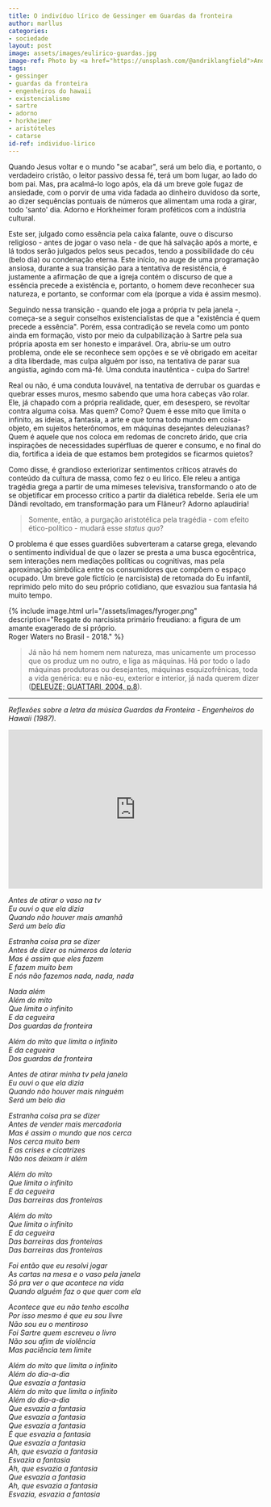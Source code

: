 ```yaml
---
title: O indivíduo lírico de Gessinger em Guardas da fronteira
author: marllus
categories:
- sociedade
layout: post
image: assets/images/eulirico-guardas.jpg
image-ref: Photo by <a href="https://unsplash.com/@andriklangfield">Andrik Langfield</a>
tags:
- gessinger
- guardas da fronteira
- engenheiros do hawaii
- existencialismo
- sartre
- adorno
- horkheimer
- aristóteles
- catarse
id-ref: individuo-lirico
---
```


Quando Jesus voltar e o mundo "se acabar", será um belo dia, e portanto, o verdadeiro cristão, o leitor passivo dessa fé, terá um bom lugar, ao lado do bom pai. Mas, pra acalmá-lo logo após, ela dá um breve gole fugaz de ansiedade, com o porvir de uma vida fadada ao dinheiro duvidoso da sorte, ao dizer sequências pontuais de números que alimentam uma roda a girar, todo 'santo' dia. Adorno e Horkheimer foram proféticos com a indústria cultural. 

Este ser, julgado como essência pela caixa falante, ouve o discurso religioso - antes de jogar o vaso nela - de que há salvação após a morte, e lá todos serão julgados pelos seus pecados, tendo a possibilidade do céu (belo dia) ou condenação eterna. Este início, no auge de uma programação ansiosa, durante a sua transição para a tentativa de resistência, é justamente a afirmação de que a igreja contém o discurso de que a essência precede a existência e, portanto, o homem deve reconhecer sua natureza, e portanto, se conformar com ela (porque a vida é assim mesmo). 

Seguindo nessa transição - quando ele joga a própria tv pela janela -, começa-se a seguir conselhos existencialistas de que a "existência é quem precede a essência". Porém, essa contradição se revela como um ponto ainda em formação, visto por meio da culpabilização à Sartre pela sua própria aposta em ser honesto e imparável. Ora, abriu-se um outro problema, onde ele se reconhece sem opções e se vê obrigado em aceitar a dita liberdade, mas culpa alguém por isso, na tentativa de parar sua angústia, agindo com má-fé. Uma conduta inautêntica - culpa do Sartre!

Real ou não, é uma conduta louvável, na tentativa de derrubar os guardas e quebrar esses muros, mesmo sabendo que uma hora cabeças vão rolar. Ele, já chapado com a própria realidade, quer, em desespero, se revoltar contra alguma coisa. Mas quem? Como? Quem é esse mito que limita o infinito, as ideias, a fantasia, a arte e que torna todo mundo em coisa-objeto, em sujeitos heterônomos, em máquinas desejantes deleuzianas? Quem é aquele que nos coloca em redomas de concreto árido, que cria inspirações de necessidades supérfluas de querer e consumo, e no final do dia, fortifica a ideia de que estamos bem protegidos se ficarmos quietos?

Como disse, é grandioso exteriorizar sentimentos críticos através do conteúdo da cultura de massa, como fez o eu lírico. Ele releu a antiga tragédia grega a partir de uma mímeses televisiva, transformando o ato de se objetificar em processo crítico a partir da dialética rebelde. Seria ele um Dândi revoltado, em transformação para um Flâneur? Adorno aplaudiria!

> Somente, então, a purgação aristotélica pela tragédia - com efeito ético-político - mudará esse *status quo*? 

O problema é que esses guardiões subverteram a catarse grega, elevando o sentimento individual de que o lazer se presta a uma busca egocêntrica, sem interações nem mediações políticas ou cognitivas, mas pela aproximação simbólica entre os consumidores que compõem o espaço ocupado. Um breve gole fictício (e narcisista) de retomada do Eu infantil, reprimido pelo mito do seu próprio cotidiano, que esvaziou sua fantasia há muito tempo.

{% include image.html url="/assets/images/fyroger.png" description="Resgate do narcisista primário freudiano: a figura de um amante exagerado de si próprio. <br>Roger Waters no Brasil - 2018." %}<br>

> Já não há nem homem nem natureza, mas unicamente um processo que os produz um no outro, e liga as máquinas. Há por todo o lado máquinas produtoras ou desejantes, máquinas esquizofrênicas, toda a vida genérica: eu e não-eu, exterior e interior, já nada querem dizer ([DELEUZE; GUATTARI, 2004, p.8](https://www.editora34.com.br/detalhe.asp?id=561)).

____

*Reflexões sobre a letra da música Guardas da Fronteira - Engenheiros do Hawaii (1987).*

<iframe style="width:100%;" height="315" src="https://www.youtube.com/embed/XskchBA6dJU" title="YouTube video player" frameborder="0" allow="accelerometer; autoplay; clipboard-write; encrypted-media; gyroscope; picture-in-picture" allowfullscreen></iframe>

*Antes de atirar o vaso na tv  
Eu ouvi o que ela dizia  
Quando não houver mais amanhã  
Será um belo dia*

*Estranha coisa pra se dizer  
Antes de dizer os números da loteria  
Mas é assim que eles fazem  
E fazem muito bem  
E nós não fazemos nada, nada, nada*

*Nada além  
Além do mito  
Que limita o infinito  
E da cegueira  
Dos guardas da fronteira*

*Além do mito que limita o infinito  
E da cegueira  
Dos guardas da fronteira*

*Antes de atirar minha tv pela janela  
Eu ouvi o que ela dizia  
Quando não houver mais ninguém  
Será um belo dia*

*Estranha coisa pra se dizer  
Antes de vender mais mercadoria  
Mas é assim o mundo que nos cerca  
Nos cerca muito bem  
E as crises e cicatrizes  
Não nos deixam ir além*

*Além do mito  
Que limita o infinito  
E da cegueira  
Das barreiras das fronteiras*

*Além do mito  
Que limita o infinito  
E da cegueira  
Das barreiras das fronteiras  
Das barreiras das fronteiras*

*Foi então que eu resolvi jogar  
As cartas na mesa e o vaso pela janela  
Só pra ver o que acontece na vida  
Quando alguém faz o que quer com ela*

*Acontece que eu não tenho escolha  
Por isso mesmo é que eu sou livre  
Não sou eu o mentiroso  
Foi Sartre quem escreveu o livro  
Não sou afim de violência  
Mas paciência tem limite*

*Além do mito que limita o infinito  
Além do dia-a-dia  
Que esvazia a fantasia  
Além do mito que limita o infinito  
Além do dia-a-dia  
Que esvazia a fantasia  
Que esvazia a fantasia  
Que esvazia a fantasia  
É que esvazia a fantasia  
Que esvazia a fantasia  
Ah, que esvazia a fantasia  
Esvazia a fantasia  
Ah, que esvazia a fantasia  
Que esvazia a fantasia  
Ah, que esvazia a fantasia  
Esvazia, esvazia a fantasia*
